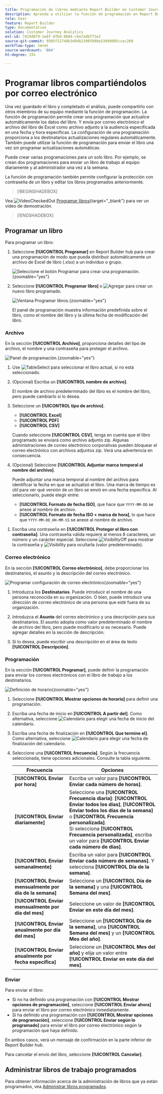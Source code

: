 ```yaml
---
title: Programación de libros mediante Report Builder en Customer Journey Analytics
description: Aprenda a utilizar la función de programación en Report Builder
role: User
feature: Report Builder
type: Documentation
solution: Customer Journey Analytics
exl-id: 7429d8f9-1e8f-4fbd-8b04-cbe7adbff3e2
source-git-commit: 9505f21748b3d94b2398f898e5399d095ccec260
workflow-type: tm+mt
source-wordcount: '864'
ht-degree: 15%

---
```


# Programar libros compartiéndolos por correo electrónico

Una vez guardado el libro y completado el análisis, puede compartirlo con otros miembros de su equipo mediante la función de programación. La función de programación permite crear una programación que actualice automáticamente los datos del libro. Y envía por correo electrónico el archivo del libro de Excel como archivo adjunto a la audiencia especificada en una fecha y hora específicas. La configuración de una programación proporciona a los destinatarios actualizaciones regulares automáticamente. También puede utilizar la función de programación para enviar el libro una vez sin programar actualizaciones automáticas.

Puede crear varias programaciones para un solo libro. Por ejemplo, se crean dos programaciones para enviar un libro de trabajo al equipo diariamente y al administrador una vez a la semana.

La función de programación también permite configurar la protección con contraseña de un libro y editar los libros programados anteriormente.


>[!BEGINSHADEBOX]

Vea ![VideoCheckedOut](/help/assets/icons/VideoCheckedOut.svg) [Programar libros](https://video.tv.adobe.com/v/3413079/?quality=12&learn=on){target="_blank"} para ver un vídeo de demostración.

>[!ENDSHADEBOX]


## Programar un libro

Para programar un libro:

1. Seleccione **[!UICONTROL Programar]** en Report Builder hub para crear una programación de modo que pueda distribuir automáticamente un archivo de Excel de libro (.xlsx) a un individuo o grupo.

   ![Seleccione el botón Programar para crear una programación.](./assets/schedule.png){zoomable="yes"}

1. Seleccione **[!UICONTROL Programar libro]** o ![Agregar](/help/assets/icons/Add.svg) para crear un nuevo libro programado.

   ![Ventana Programar libros.](./assets/schedule-workbook.png){zoomable="yes"}

   El panel de programación muestra información predefinida sobre el libro, como el nombre del libro y la última fecha de modificación del libro.

### Archivo

En la sección **[!UICONTROL Archivo]**, proporciona detalles del tipo de archivo, el nombre y una contraseña para proteger el archivo.

![Panel de programación.](./assets/schedule-pane.png){zoomable="yes"}

1. Use ![TableSelect](/help/assets/icons/TableSelect.svg) para seleccionar el libro actual, si no está seleccionado.

1. (Opcional) Escriba un **[!UICONTROL nombre de archivo]**.

   El nombre de archivo predeterminado del libro es el nombre del libro, pero puede cambiarlo si lo desea.

1. Seleccione un **[!UICONTROL tipo de archivo]**.

   * **[!UICONTROL Excel]**
   * **[!UICONTROL PDF]**
   * **[!UICONTROL CSV]**

   Cuando seleccione **[!UICONTROL CSV]**, tenga en cuenta que el libro programado se enviará como archivo adjunto zip. Algunas administraciones de correo electrónico corporativas pueden bloquear el correo electrónico con archivos adjuntos zip. Verá una advertencia en consecuencia.

1. (Opcional) Seleccione **[!UICONTROL Adjuntar marca temporal al nombre del archivo]**.

   Puede adjuntar una marca temporal al nombre del archivo para identificar la fecha en que se actualizó el libro. Una marca de tiempo es útil para ver qué versión de un libro se envió en una fecha específica. Al seleccionarlo, puede elegir entre:

   * **[!UICONTROL Formato de fecha ISO]**, que hace que `YYYY-MM-DD` se anexe al nombre de archivo.
   * **[!UICONTROL Formato de fecha ISO + marca de hora]**, lo que hace que `YYYY-MM-DD_HH-MM-SS` se anexe al nombre de archivo.

<!-- Does no longer seem to be an option? 
1. (Optional) Select **.zip compression** to compress the file and set up password protection on the file.

    When you make this selection, you're prompted to enter a password to open the file. This is helpful if you have concerns about data security and you want to password protect the workbook. Protecting the file with a password requires you to select **.zip compression**. The password must be at least 8 characters and contain a number and a special character.

    ![Enter a password in the Password protect the workbook field.](./assets/zip-compression.png){zoomable="yes"}{width="55%"}
-->

1. Escriba una contraseña en **[!UICONTROL Proteger el libro con contraseña]**. Una contraseña válida requiere al menos 8 caracteres, un número y un carácter especial. Seleccione ![VisibilityOff](/help/assets/icons/VisibilityOff.svg) para mostrar la contraseña y ![Visibility](/help/assets/icons/Visibility.svg) para ocultarla (valor predeterminado).


### Correo electrónico

En la sección **[!UICONTROL Correo electrónico]**, debe proporcionar los destinatarios, el asunto y la descripción del correo electrónico.

![Programar configuración de correo electrónico](assets/schedule-email.png){zoomable="yes"}

1. Introduzca los **Destinatarios**. Puede introducir el nombre de una persona reconocida en su organización. O bien, puede introducir una dirección de correo electrónico de una persona que esté fuera de su organización.

1. Introduzca el **Asunto** del correo electrónico y una descripción para sus destinatarios. El asunto adopta como valor predeterminado el nombre de archivo del libro, pero puede modificarlo si es necesario. Puede agregar detalles en la sección de descripción.

1. Si lo desea, puede escribir una descripción en el área de texto **[!UICONTROL Descripción]**.


### Programación

En la sección **[!UICONTROL Programar]**, puede definir la programación para enviar los correos electrónicos con el libro de trabajo a los destinatarios.

![Definición de horario](assets/schedule-enable.png){zoomable="yes"}

1. Seleccione **[!UICONTROL Mostrar opciones de horario]** para definir una programación.

1. Escriba una fecha de inicio en **[!UICONTROL A partir del]**. Como alternativa, seleccione ![Calendario](/help/assets/icons/Calendar.svg) para elegir una fecha de inicio del calendario.

1. Escriba una fecha de finalización en **[!UICONTROL Que termine el]**. Como alternativa, seleccione ![Calendario](/help/assets/icons/Calendar.svg) para elegir una fecha de finalización del calendario.

1. Seleccione una **[!UICONTROL frecuencia]**. Según la frecuencia seleccionada, tiene opciones adicionales. Consulte la tabla siguiente.

   | Frecuencia | Opciones |
   |---|---|
   | **[!UICONTROL Enviar por hora]** | Escriba un valor para **[!UICONTROL Enviar cada número de horas]**. |
   | **[!UICONTROL Enviar diariamente]** | Seleccione una **[!UICONTROL Frecuencia diaria]**: **[!UICONTROL Enviar todos los días]**, **[!UICONTROL Enviar todos los días de la semana]** o **[!UICONTROL Frecuencia personalizada]**.<br/>Si selecciona **[!UICONTROL Frecuencia personalizada]**, escriba un valor para **[!UICONTROL Enviar cada número de días]**. |
   | **[!UICONTROL Enviar semanalmente]** | Escriba un valor para **[!UICONTROL Enviar cada número de semanas]**. Y selecciona **[!UICONTROL Día de la semana]**. |
   | **[!UICONTROL Enviar mensualmente por día de la semana]** | Seleccione un **[!UICONTROL Día de la semana]** y una **[!UICONTROL Semana del mes]**. |
   | **[!UICONTROL Enviar mensualmente por día del mes]** | Seleccione un valor de **[!UICONTROL Enviar en este día del mes]**. |
   | **[!UICONTROL Enviar anualmente por día del mes]** | Seleccione un **[!UICONTROL Día de la semana]**, una **[!UICONTROL Semana del mes]** y un **[!UICONTROL Mes del año]**. |
   | **[!UICONTROL Enviar anualmente por fecha específica]** | Seleccione un **[!UICONTROL Mes del año]** y elija un valor entre **[!UICONTROL Enviar en este día del mes]**. |

### Enviar

Para enviar el libro:

* Si no ha definido una programación con **[!UICONTROL Mostrar opciones de programación]**, seleccione **[!UICONTROL Enviar ahora]** para enviar el libro por correo electrónico inmediatamente.
* Si ha definido una programación con **[!UICONTROL Mostrar opciones de programación]**, seleccione **[!UICONTROL Enviar según lo programado]** para enviar el libro por correo electrónico según la programación que haya definido.

En ambos casos, verá un mensaje de confirmación en la parte inferior de Report Builder hub.

Para cancelar el envío del libro, seleccione **[!UICONTROL Cancelar]**.

## Administrar libros de trabajo programados

Para obtener información acerca de la administración de libros que ya están programados, vea [Administrar libros programados](/help/report-builder/manage-schedules-reportbuilder.md).

